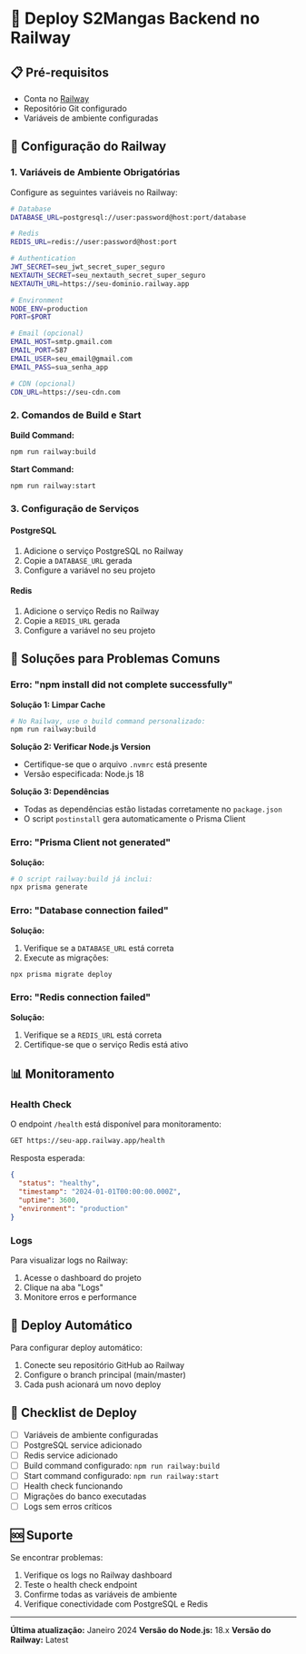 # 🚀 Deploy S2Mangas Backend no Railway

## 📋 Pré-requisitos

- Conta no [Railway](https://railway.app)
- Repositório Git configurado
- Variáveis de ambiente configuradas

## 🔧 Configuração do Railway

### 1. Variáveis de Ambiente Obrigatórias

Configure as seguintes variáveis no Railway:

```bash
# Database
DATABASE_URL=postgresql://user:password@host:port/database

# Redis
REDIS_URL=redis://user:password@host:port

# Authentication
JWT_SECRET=seu_jwt_secret_super_seguro
NEXTAUTH_SECRET=seu_nextauth_secret_super_seguro
NEXTAUTH_URL=https://seu-dominio.railway.app

# Environment
NODE_ENV=production
PORT=$PORT

# Email (opcional)
EMAIL_HOST=smtp.gmail.com
EMAIL_PORT=587
EMAIL_USER=seu_email@gmail.com
EMAIL_PASS=sua_senha_app

# CDN (opcional)
CDN_URL=https://seu-cdn.com
```

### 2. Comandos de Build e Start

**Build Command:**
```bash
npm run railway:build
```

**Start Command:**
```bash
npm run railway:start
```

### 3. Configuração de Serviços

#### PostgreSQL
1. Adicione o serviço PostgreSQL no Railway
2. Copie a `DATABASE_URL` gerada
3. Configure a variável no seu projeto

#### Redis
1. Adicione o serviço Redis no Railway
2. Copie a `REDIS_URL` gerada
3. Configure a variável no seu projeto

## 🐛 Soluções para Problemas Comuns

### Erro: "npm install did not complete successfully"

**Solução 1: Limpar Cache**
```bash
# No Railway, use o build command personalizado:
npm run railway:build
```

**Solução 2: Verificar Node.js Version**
- Certifique-se que o arquivo `.nvmrc` está presente
- Versão especificada: Node.js 18

**Solução 3: Dependências**
- Todas as dependências estão listadas corretamente no `package.json`
- O script `postinstall` gera automaticamente o Prisma Client

### Erro: "Prisma Client not generated"

**Solução:**
```bash
# O script railway:build já inclui:
npx prisma generate
```

### Erro: "Database connection failed"

**Solução:**
1. Verifique se a `DATABASE_URL` está correta
2. Execute as migrações:
```bash
npx prisma migrate deploy
```

### Erro: "Redis connection failed"

**Solução:**
1. Verifique se a `REDIS_URL` está correta
2. Certifique-se que o serviço Redis está ativo

## 📊 Monitoramento

### Health Check
O endpoint `/health` está disponível para monitoramento:

```bash
GET https://seu-app.railway.app/health
```

Resposta esperada:
```json
{
  "status": "healthy",
  "timestamp": "2024-01-01T00:00:00.000Z",
  "uptime": 3600,
  "environment": "production"
}
```

### Logs
Para visualizar logs no Railway:
1. Acesse o dashboard do projeto
2. Clique na aba "Logs"
3. Monitore erros e performance

## 🔄 Deploy Automático

Para configurar deploy automático:
1. Conecte seu repositório GitHub ao Railway
2. Configure o branch principal (main/master)
3. Cada push acionará um novo deploy

## 📝 Checklist de Deploy

- [ ] Variáveis de ambiente configuradas
- [ ] PostgreSQL service adicionado
- [ ] Redis service adicionado
- [ ] Build command configurado: `npm run railway:build`
- [ ] Start command configurado: `npm run railway:start`
- [ ] Health check funcionando
- [ ] Migrações do banco executadas
- [ ] Logs sem erros críticos

## 🆘 Suporte

Se encontrar problemas:
1. Verifique os logs no Railway dashboard
2. Teste o health check endpoint
3. Confirme todas as variáveis de ambiente
4. Verifique conectividade com PostgreSQL e Redis

---

**Última atualização:** Janeiro 2024
**Versão do Node.js:** 18.x
**Versão do Railway:** Latest